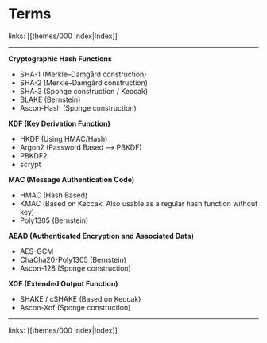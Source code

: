 # Terms

links: [[themes/000 Index|Index]]

---

**Cryptographic Hash Functions**

* SHA-1 (Merkle–Damgård construction)
* SHA-2 (Merkle–Damgård construction)
* SHA-3 (Sponge construction / Keccak)
* BLAKE (Bernstein)
* Ascon-Hash (Sponge construction)

**KDF (Key Derivation Function)** 

* HKDF (Using HMAC/Hash)
* Argon2 (Password Based --> PBKDF)
* PBKDF2
* scrypt

**MAC (Message Authentication Code)**

* HMAC (Hash Based)
* KMAC (Based on Keccak. Also usable as a regular hash function without key)
* Poly1305 (Bernstein)

**AEAD (Authenticated Encryption and Associated Data)**

* AES-GCM
* ChaCha20-Poly1305 (Bernstein)
* Ascon-128 (Sponge construction)

**XOF (Extended Output Function)**

* SHAKE / cSHAKE (Based on Keccak)
* Ascon-Xof (Sponge construction)

---
links: [[themes/000 Index|Index]]